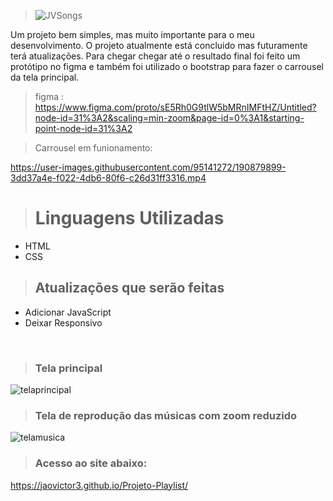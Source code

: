 
>![JVSongs](https://user-images.githubusercontent.com/95141272/190879268-832cb0f2-4e3a-4e4c-be80-241bf285289d.png)


Um projeto bem simples, mas muito importante para o meu desenvolvimento. O projeto atualmente está concluido mas futuramente terá atualizações.
Para chegar chegar até o resultado final foi feito um protótipo no figma e também foi utilizado o bootstrap para fazer o carrousel da tela principal.

>figma : https://www.figma.com/proto/sE5Rh0G9tlW5bMRnIMFtHZ/Untitled?node-id=31%3A2&scaling=min-zoom&page-id=0%3A1&starting-point-node-id=31%3A2

>Carrousel em funionamento:

https://user-images.githubusercontent.com/95141272/190879899-3dd37a4e-f022-4db6-80f6-c26d31ff3316.mp4

># Linguagens Utilizadas

- HTML
- CSS



>## Atualizações que serão feitas
- Adicionar JavaScript
- Deixar Responsivo 


<br>

>### Tela principal
![telaprincipal](https://user-images.githubusercontent.com/95141272/190880208-cb3f6333-1873-4f09-8787-79f2db4beb7e.JPG)


>### Tela de reprodução das músicas com zoom reduzido
![telamusica](https://user-images.githubusercontent.com/95141272/190880241-4ad0a29f-e68c-4155-a73d-4a8192a3042e.JPG)

>### Acesso ao site abaixo:
https://jaovictor3.github.io/Projeto-Playlist/


